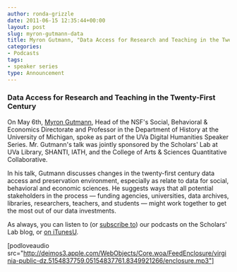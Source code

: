 ```yaml
---
author: ronda-grizzle
date: 2011-06-15 12:35:44+00:00
layout: post
slug: myron-gutmann-data
title: Myron Gutmann, "Data Access for Research and Teaching in the Twenty-First Century"
categories:
- Podcasts
tags:
- speaker series
type: Announcement
---
```


### Data Access for Research and Teaching in the Twenty-First Century


On May 6th, [Myron Gutmann](http://www.nsf.gov/news/news_summ.jsp?cntn_id=115316&org=OLPA&from=news), Head of the NSF's Social, Behavioral & Economics Directorate and Professor in the Department of History at the University of Michigan, spoke as part of the UVa Digital Humanities Speaker Series.  Mr. Gutmann's talk was jointly sponsored by the Scholars' Lab at UVa Library, SHANTI, IATH, and the College of Arts & Sciences Quantitative Collaborative.

In his talk, Gutmann discusses changes in the twenty-first century data access and preservation environment, especially as relate to data for social, behavioral and economic sciences. He suggests ways that all potential stakeholders in the process &mdash; funding agencies, universities, data archives, libraries, researchers, teachers, and students &mdash; might work together to get the most out of our data investments.

As always, you can listen to (or [subscribe to](http://www.scholarslab.org/category/podcasts/)) our podcasts on the Scholars' Lab blog, or [on iTunesU](http://www.google.com/url?sa=t&source=web&cd=1&ved=0CBUQFjAA&url=http%3A%2F%2Fitunes.apple.com%2Fus%2Fitunes-u%2Fscholars-lab-speaker-series%2Fid401906619&rct=j&q=scholars%27%20lab%20itunes&ei=FI61TdiZNo-Dtge0g_3pDg&usg=AFQjCNGGTBvTY5QpL9aRCKh7rjEOtlLAUQ&sig2=KBrhIc1DK814RPqoAB85Tg&cad=rja).

[podloveaudio src="http://deimos3.apple.com/WebObjects/Core.woa/FeedEnclosure/virginia-public-dz.5154837759.05154837761.8349921266/enclosure.mp3"]
